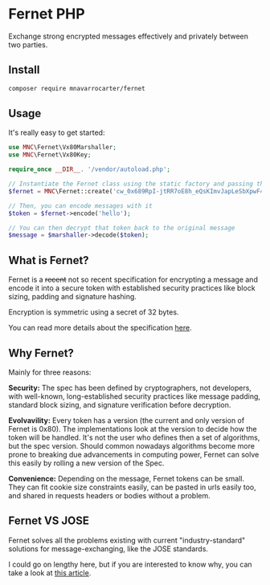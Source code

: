 Fernet PHP
==========

Exchange strong encrypted messages effectively and privately between two parties.

## Install

```bash
composer require mnavarrocarter/fernet
```

## Usage

It's really easy to get started:

```php
use MNC\Fernet\Vx80Marshaller;
use MNC\Fernet\Vx80Key;

require_once __DIR__. '/vendor/autoload.php';

// Instantiate the Fernet class using the static factory and passing the base64url encoded key.
$fernet = MNC\Fernet::create('cw_0x689RpI-jtRR7oE8h_eQsKImvJapLeSbXpwF4e4=');

// Then, you can encode messages with it
$token = $fernet->encode('hello');

// You can then decrypt that token back to the original message
$message = $marshaller->decode($token);
```

## What is Fernet?

Fernet is a ~~recent~~ not so recent specification for encrypting a message and encode
it into a secure token with established security practices like block sizing, padding and
signature hashing.

Encryption is symmetric using a secret of 32 bytes.

You can read more details about the specification [here][spec].

[spec]: https://github.com/fernet/spec/blob/master/Spec.md

## Why Fernet?

Mainly for three reasons:

**Security:** The spec has been defined by cryptographers, not developers, with well-known,
long-established security practices like message padding, standard block sizing, and signature
verification before decryption.

**Evolvavility:** Every token has a version (the current and only version of Fernet is 0x80).
The implementations look at the version to decide how the token will be handled. It's not the
user who defines then a set of algorithms, but the spec version. Should common nowadays
algorithms become more prone to breaking due advancements in computing power, Fernet can
solve this easily by rolling a new version of the Spec.

**Convenience:** Depending on the message, Fernet tokens can be small. They can fit cookie size
constraints easily, can be pasted in urls easily too, and shared in requests headers or bodies
without a problem.

## Fernet VS JOSE
Fernet solves all the problems existing with current "industry-standard" solutions for
message-exchanging, like the JOSE standards.

I could go on lengthy here, but if you are interested to know why, you can take a look
at [this article][article].

[article]: https://paragonie.com/blog/2017/03/jwt-json-web-tokens-is-bad-standard-that-everyone-should-avoid

